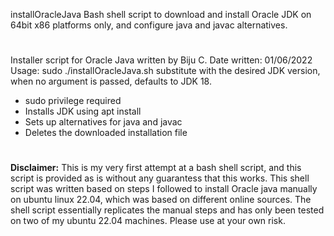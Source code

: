 installOracleJava
Bash shell script to download and install Oracle JDK on 64bit x86 platforms only, and configure java and javac alternatives.
#
Installer script for Oracle Java written by Biju C.
Date written: 01/06/2022
Usage: sudo ./installOracleJava.sh <JDK version>
<JDK version> substitute with the desired JDK version, when no argument is passed, defaults to JDK 18.
- sudo privilege required
- Installs JDK using apt install
- Sets up alternatives for java and javac
- Deletes the downloaded installation file
#
**Disclaimer:** This is my very first attempt at a bash shell script, and this script is provided as is without any guarantess that this works. This shell script was written based on steps I followed to install Oracle java manually on ubuntu linux 22.04, which was based on different online sources. The shell script essentially replicates the manual steps and has only been tested on two of my ubuntu 22.04 machines. Please use at your own risk.
